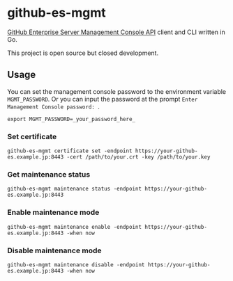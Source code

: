 github-es-mgmt
==============

[GitHub Enterprise Server Management Console API](https://docs.github.com/en/enterprise-server@3.0/rest/reference/enterprise-admin#management-console) client and CLI written in Go.

This project is open source but closed development.

## Usage

You can set the management console password to the environment variable `MGMT_PASSWORD`.
Or you can input the password at the prompt `Enter Management Console password: `.

```
export MGMT_PASSWORD=_your_password_here_
```

### Set certificate

```
github-es-mgmt certificate set -endpoint https://your-github-es.example.jp:8443 -cert /path/to/your.crt -key /path/to/your.key
```

### Get maintenance status

```
github-es-mgmt maintenance status -endpoint https://your-github-es.example.jp:8443
```

### Enable maintenance mode

```
github-es-mgmt maintenance enable -endpoint https://your-github-es.example.jp:8443 -when now
```

### Disable maintenance mode

```
github-es-mgmt maintenance disable -endpoint https://your-github-es.example.jp:8443 -when now
```

